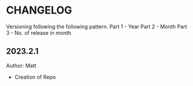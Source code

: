 # CHANGELOG
Versioning following the following pattern.
Part 1 - Year
Part 2 - Month
Part 3 - No. of release in month

## 2023.2.1
Author: Matt

- Creation of Repo
